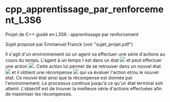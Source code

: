 # cpp_apprentissage_par_renforcement_L3S6
Projet de C++ guidé en L3S6 : apprentissage par renforcement

Sujet proposé par Emmanuel Franck (voir "sujet_projet.pdf")

Il s'agit d'un environnement où un agent va effectuer une série d'actions au cours du temps. L'agent à un temps t est dans un état <img src="https://render.githubusercontent.com/render/math?math=s_t\in S"> et peut effectuer une action <img src="https://render.githubusercontent.com/render/math?math=a_t\in A">. Cette action lui permet de se retrouver dans un nouvel état <img src="https://latex.codecogs.com/gif.latex?s_{t+1}"/> et il obtient une récompense <img src="https://latex.codecogs.com/gif.latex?r_{t+1}"/> qui va évaluer l'action et/ou le nouvel état. Ce nouvel état ainsi que la récompense est donnée par l'environnement. Le processus continue jusqu'à ce qu'un état terminal soit atteint. L'objectif est de trouver la meilleure série d'actions effectuées afin de maximiser les récompenses.
